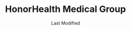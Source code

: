 ---
layout: location-page
date: Last Modified
description: "Local COVID-19 testing is available at HonorHealth Medical Group in Anthem, Arizona, USA."
permalink: "locations/arizona/anthem/honorhealth-medical-group/"
tags:
  - locations
  - arizona
title: HonorHealth Medical Group
uniqueName: honorhealth-medical-group
state: Arizona
stateAbbr: AZ
hood: "Anthem"
address: "3648 W Anthem Way Ste A100"
city: "Anthem"
zip: "85086"
zipsNearby: "85320 85117 85118 85119 85120 85178 85190 85322 85323 85338 85392 85395 85324 85326 85396 86322 85329 85327 85331 85377 85224 85225 85226 85244 85246 85248 85249 85286 85332 86327 85335 85233 85234 85295 85296 85297 85298 85299 85301 85302 85303 85304 85305 85306 85307 85308 85309 85310 85311 85312 85318 85236 86329 86331 86332 85339 85340 85138 85139 86333 86343 85201 85202 85203 85204 85205 85206 85207 85208 85209 85210 85211 85212 85213 85214 85215 85216 85274 85275 85277 85342 85343 85541 85547 85345 85380 85381 85382 85383 85385 85001 85002 85003 85004 85005 85006 85007 85008 85009 85010 85011 85012 85013 85014 85015 85016 85017 85018 85019 85020 85021 85022 85023 85024 85025 85026 85027 85028 85029 85030 85031 85032 85033 85034 85035 85036 85037 85038 85039 85040 85041 85042 85043 85044 85045 85046 85048 85050 85051 85053 85054 85055 85060 85061 85062 85063 85064 85065 85066 85067 85068 85069 85070 85071 85072 85073 85074 85075 85076 85078 85079 85080 85082 85083 85085 85086 85087 85097 85098 85544 86301 86302 86303 86304 86312 86313 86314 86315 85127 85140 85142 85143 86342 85147 85250 85251 85252 85253 85254 85255 85256 85257 85258 85259 85260 85261 85262 85263 85264 85266 85267 85268 85269 85271 85351 85372 85373 85374 85375 85376 85378 85379 85387 85388 85280 85281 85282 85283 85284 85285 85287 85353 85354 85553 85355 85358 85390 85361 85362 85363 85077 85096 85099 85217 85218 85219 85220 85221 85227 85238 85239 85240 85242 85243 85247 85278 85289 85290 85313" 
mapUrl: "http://maps.apple.com/?q=HonorHealth+Medical+Group&address=3648+W+Anthem+Way+Ste+A100,Anthem,Arizona,85086"
locationType: Walk-in
phone: "480-587-6200"
website: "https://www.honorhealth.com/locations/primary-care/honorhealth-medical-group-gavilan-peak?utm_source=GMB&utm_medium=local&utm_campaign=Honorhealth_Medical_Group_Gavilan_Peak"
onlineBooking: undefined
closed: undefined
closedUpdate: May 23rd, 2020
notes: "Must have fever and other symptoms."
days: Weekdays
hours: 7AM-7PM
ctaMessage: Learn more
ctaUrl: "https://www.honorhealth.com/locations/primary-care/honorhealth-medical-group-gavilan-peak?utm_source=GMB&utm_medium=local&utm_campaign=Honorhealth_Medical_Group_Gavilan_Peak"
---